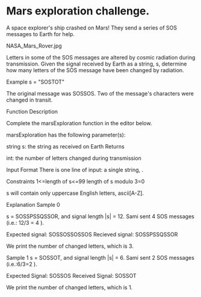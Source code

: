 # Mars exploration  challenge.

A space explorer's ship crashed on Mars! They send a series of SOS messages to Earth for help.

NASA_Mars_Rover.jpg

Letters in some of the SOS messages are altered by cosmic radiation during transmission. Given the signal received by Earth as a string, s, determine how many letters of the SOS message have been changed by radiation.

Example
s = "SOSTOT"

The original message was SOSSOS. Two of the message's characters were changed in transit.

Function Description

Complete the marsExploration function in the editor below.

marsExploration has the following parameter(s):

string s: the string as received on Earth
Returns

int: the number of letters changed during transmission

Input Format
There is one line of input: a single string, .

Constraints
1<=length of s<=99
length of s modulo 3=0 

s will contain only uppercase English letters, ascii[A-Z].

Explanation
Sample 0

s = SOSSPSSQSSOR, and signal length |s| = 12. Sami sent 4 SOS messages (i.e.: 12/3 = 4 ).

Expected signal: SOSSOSSOSSOS
Recieved signal: SOSSPSSQSSOR

We print the number of changed letters, which is 3.

Sample 1
s = SOSSOT, and signal length |s| = 6. Sami sent 2 SOS messages (i.e.:6/3=2 ).

Expected Signal: SOSSOS
Received Signal: SOSSOT

We print the number of changed letters, which is 1.

